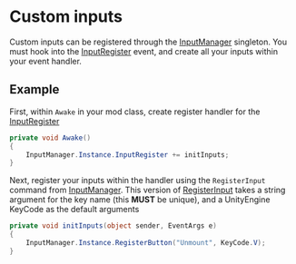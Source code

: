 # Custom inputs
Custom inputs can be registered through the [InputManager](xref:JotunnLib.Managers.InputManager) singleton. You must hook into the [InputRegister](xref:JotunnLib.Managers.InputManager.InputRegister) event, and create all your inputs within your event handler.

## Example
First, within `Awake` in your mod class, create register handler for the [InputRegister](xref:JotunnLib.Managers.InputManager.InputRegister)

```csharp
private void Awake()
{
    InputManager.Instance.InputRegister += initInputs;
}
```

Next, register your inputs within the handler using the `RegisterInput` command from [InputManager](xref:JotunnLib.Managers.InputManager).
This version of [RegisterInput](JotunnLib.Managers.InputManager.RegisterButton(System.String,UnityEngine.KeyCode,System.Single,System.Single)) takes a string argument for the key name (this **MUST** be unique), and a UnityEngine KeyCode as the default arguments

```csharp
private void initInputs(object sender, EventArgs e)
{
    InputManager.Instance.RegisterButton("Unmount", KeyCode.V);
}
```